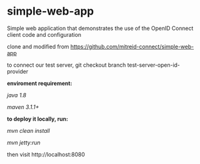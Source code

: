 simple-web-app
==============

Simple web application that demonstrates the use of the OpenID Connect client code and configuration

clone and modified from https://github.com/mitreid-connect/simple-web-app

to connect our test server, git checkout branch test-server-open-id-provider

__enviroment requirement:__

_java 1.8_

_maven 3.1.1+_

__to deploy it locally, run:__

_mvn clean install_

_mvn jetty:run_

then visit http://localhost:8080



